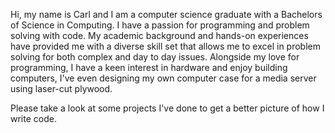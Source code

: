 Hi, my name is Carl and I am a computer science graduate with a Bachelors of Science in Computing.
I have a passion for programming and problem solving with code. My academic background and hands-on experiences have provided me with a diverse skill set that allows me to excel in problem solving for both complex and day to day issues. 
Alongside my love for programming, I have a keen interest in hardware and enjoy building computers, I've even designing my own computer case for a media server using laser-cut plywood.

Please take a look at some projects I've done to get a better picture of how I write code.
